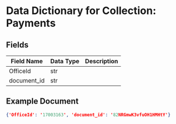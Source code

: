# Data Dictionary for Collection: Payments
## Fields
| Field Name | Data Type | Description |
|------------|-----------|-------------|
| OfficeId | str | |
| document_id | str | |

## Example Document
```json
{'OfficeId': '17003163', 'document_id': '82NRGmwK3vfuOH1HMHtY'}
```
